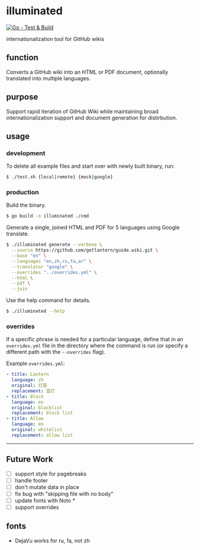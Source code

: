# illuminated

[![Go - Test & Build](https://github.com/getlantern/illuminated/actions/workflows/go.yml/badge.svg)](https://github.com/getlantern/illuminated/actions/workflows/go.yml)

internationalization tool for GitHub wikis

## function
Converts a GitHub wiki into an HTML or PDF document, optionally translated into multiple languages.

## purpose

Support rapid iteration of GitHub Wiki while maintaining broad internationalization support and document generation for distirbution. 

## usage

### development
To delete all example files and start over with newly built binary, run:
```sh
$ ./test.sh {local|remote} {mock|google}
```

### production
Build the binary.
```sh
$ go build -o illuminated ./cmd
```

Generate a single, joined HTML and PDF for 5 languages using Google translate.
```sh
$ ./illuminated generate --verbose \
  --source https://github.com/getlantern/guide.wiki.git \
  --base "en" \
  --languages "en,zh,ru,fa,ar" \
  --translator "google" \
  --overrides "../overrides.yml" \
  --html \
  --pdf \
  --join
```

Use the help command for details.
```sh
$ ./illuminated --help
```
### overrides
If a specific phrase is needed for a particular language, define that in an `overrides.yml` file in the directory where the command is run (or specify a different path with the `--overrides` flag).

Example `overrides.yml`:
```yaml
- title: Lantern
  language: zh
  original: 灯笼
  replacement: 蓝灯
- title: Block
  language: en
  original: blacklist
  replacement: block list
- title: Allow
  language: en
  original: whitelist
  replacement: allow list
```


---

## Future Work
- [ ] support style for pagebreaks
- [ ] handle footer
- [ ] don't mutate data in place
- [ ] fix bug with "skipping file with no body"
- [ ] update fonts with Noto *
- [ ] support overrides

## fonts
- DejaVu works for ru, fa, not zh

